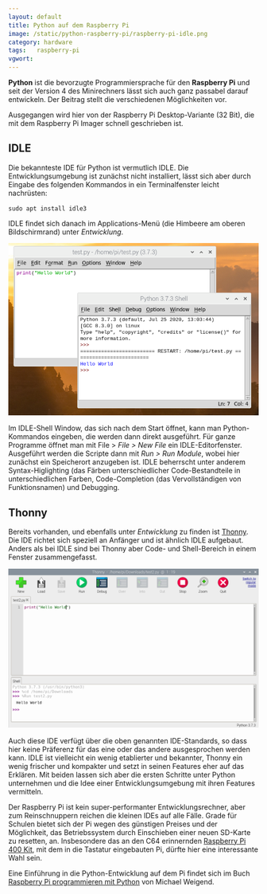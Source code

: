 ```yaml
---
layout: default
title: Python auf dem Raspberry Pi
image: /static/python-raspberry-pi/raspberry-pi-idle.png
category: hardware
tags:	raspberry-pi
vgwort:
---
```


**Python** ist die bevorzugte Programmiersprache für den **Raspberry Pi** und seit der Version 4 des Minirechners lässt sich auch ganz passabel darauf entwickeln. Der Beitrag stellt die verschiedenen Möglichkeiten vor.

Ausgegangen wird hier von der Raspberry Pi Desktop-Variante (32 Bit), die mit dem Raspberry Pi Imager schnell geschrieben ist.

## IDLE
Die bekannteste IDE für Python ist vermutlich IDLE. Die Entwicklungsumgebung ist zunächst nicht installiert, lässt sich aber durch Eingabe des folgenden Kommandos in ein Terminalfenster leicht nachrüsten:

    sudo apt install idle3

IDLE findet sich danach im Applications-Menü (die Himbeere am oberen Bildschirmrand) unter *Entwicklung*.

<img src="/static/python-raspberry-pi/raspberry-pi-idle.png" alt="IDLE auf dem Raspberry Pi" class="img-fluid">

Im IDLE-Shell Window, das sich nach dem Start öffnet, kann man Python-Kommandos eingeben, die werden dann direkt ausgeführt. Für ganze Programme öffnet man mit File >  _File > New File_ ein IDLE-Editorfenster. Ausgeführt werden die Scripte dann mit  _Run > Run Module_, wobei hier zunächst ein Speicherort anzugeben ist. IDLE beherrscht unter anderem Syntax-Higlighting (das Färben unterschiedlicher Code-Bestandteile in unterschiedlichen Farben, Code-Completion (das Vervollständigen von Funktionsnamen) und Debugging.

## Thonny
Bereits vorhanden, und ebenfalls unter *Entwicklung* zu finden ist [Thonny](https://thonny.org/). Die IDE richtet sich speziell an Anfänger und ist ähnlich IDLE aufgebaut. Anders als bei IDLE sind bei Thonny aber Code- und Shell-Bereich in einem Fenster zusammengefasst.

<img src="/static\python-raspberry-pi\raspberry-pi-thonny.png" alt="Thonny auf dem Raspberry Pi" class="img-fluid">

Auch diese IDE verfügt über die oben genannten IDE-Standards, so dass hier keine Präferenz für das eine oder das andere ausgesprochen werden kann. IDLE ist vielleicht ein wenig etablierter und bekannter, Thonny ein wenig frischer und kompakter und setzt in seinen Features eher auf das Erklären. Mit beiden lassen sich aber die ersten Schritte unter Python unternehmen und die Idee einer Entwicklungsumgebung mit ihren Features vermitteln.



Der Raspberry Pi ist kein super-performanter Entwicklungsrechner, aber zum Reinschnuppern reichen die kleinen IDEs auf alle Fälle. Grade für Schulen bietet sich der Pi wegen des günstigen Preises und der Möglichkeit, das Betriebssystem durch Einschieben einer neuen SD-Karte zu resetten, an. Insbesondere das an den C64 erinnernden [Raspberry Pi 400 Kit](https://amzn.to/314BnrL), mit dem in die Tastatur eingebauten Pi, dürfte hier eine interessante Wahl sein.

Eine Einführung in die Python-Entwicklung auf dem Pi findet sich im Buch [Raspberry Pi programmieren mit Python](https://amzn.to/2Qor0NB) von Michael Weigend.
